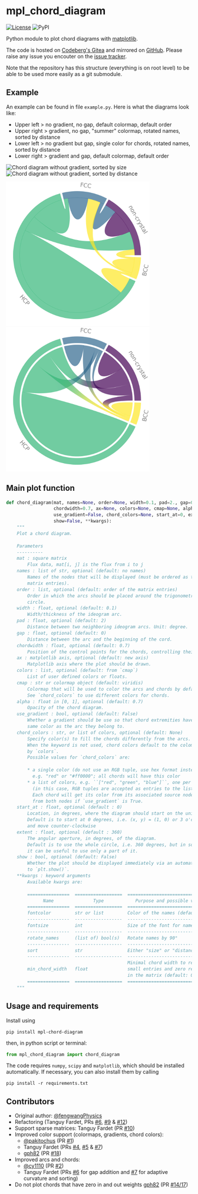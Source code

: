 # mpl_chord_diagram

[![License](https://img.shields.io/badge/license-MIT-green)](LICENSE) ![PyPI](https://img.shields.io/pypi/v/mpl-chord-diagram)

Python module to plot chord diagrams with [matplotlib](https://matplotlib.org).

The code is hosted on [Codeberg's Gitea](https://codeberg.org/tfardet/mpl_chord_diagram)
and mirrored on [GitHub](https://github.com/tfardet/mpl_chord_diagram).
Please raise any issue you encouter on the [issue tracker](https://codeberg.org/tfardet/mpl_chord_diagram/issues).

Note that the repository has this structure (everything is on root level) to
be able to be used more easily as a git submodule.

## Example

An example can be found in file `example.py`.
Here is what the diagrams look like:
* Upper left  >  no gradient, no gap, default colormap, default order
* Upper right >  gradient, no gap, "summer" colormap, rotated names, sorted by distance
* Lower left  >  no gradient but gap, single color for chords, rotated names, sorted by distance
* Lower right >  gradient and gap, default colormap, default order

<img src="images/example_sort-size.png" width="390"
     alt="Chord diagram without gradient, sorted by size"><img
     src="images/example_gradient_sort-distance.png" width="390"
     alt="Chord diagram without gradient, sorted by distance">

<img src="images/example_sort-distance.png" width="390"
     alt="Chord diagram without gradient, sorted by distance"><img
     src="images/example_gradient_sort-size.png" width="390"
     alt="Chord diagram without gradient, sorted by size">


## Main plot function

```python
def chord_diagram(mat, names=None, order=None, width=0.1, pad=2., gap=0.03,
                  chordwidth=0.7, ax=None, colors=None, cmap=None, alpha=0.7,
                  use_gradient=False, chord_colors=None, start_at=0, extent=360,
                  show=False, **kwargs):
    """
    Plot a chord diagram.

    Parameters
    ----------
    mat : square matrix
        Flux data, mat[i, j] is the flux from i to j
    names : list of str, optional (default: no names)
        Names of the nodes that will be displayed (must be ordered as the
        matrix entries).
    order : list, optional (default: order of the matrix entries)
        Order in which the arcs should be placed around the trigonometric
        circle.
    width : float, optional (default: 0.1)
        Width/thickness of the ideogram arc.
    pad : float, optional (default: 2)
        Distance between two neighboring ideogram arcs. Unit: degree.
    gap : float, optional (default: 0)
        Distance between the arc and the beginning of the cord.
    chordwidth : float, optional (default: 0.7)
        Position of the control points for the chords, controlling their shape.
    ax : matplotlib axis, optional (default: new axis)
        Matplotlib axis where the plot should be drawn.
    colors : list, optional (default: from `cmap`)
        List of user defined colors or floats.
    cmap : str or colormap object (default: viridis)
        Colormap that will be used to color the arcs and chords by default.
        See `chord_colors` to use different colors for chords.
    alpha : float in [0, 1], optional (default: 0.7)
        Opacity of the chord diagram.
    use_gradient : bool, optional (default: False)
        Whether a gradient should be use so that chord extremities have the
        same color as the arc they belong to.
    chord_colors : str, or list of colors, optional (default: None)
        Specify color(s) to fill the chords differently from the arcs.
        When the keyword is not used, chord colors default to the colomap given
        by `colors`.
        Possible values for `chord_colors` are:

        * a single color (do not use an RGB tuple, use hex format instead),
          e.g. "red" or "#ff0000"; all chords will have this color
        * a list of colors, e.g. ``["red", "green", "blue"]``, one per node
          (in this case, RGB tuples are accepted as entries to the list).
          Each chord will get its color from its associated source node, or
          from both nodes if `use_gradient` is True.
    start_at : float, optional (default : 0)
        Location, in degrees, where the diagram should start on the unit circle.
        Default is to start at 0 degrees, i.e. (x, y) = (1, 0) or 3 o'clock),
        and move counter-clockwise
    extent : float, optional (default : 360)
        The angular aperture, in degrees, of the diagram.
        Default is to use the whole circle, i.e. 360 degrees, but in some cases
        it can be useful to use only a part of it.
    show : bool, optional (default: False)
        Whether the plot should be displayed immediately via an automatic call
        to `plt.show()`.
    **kwargs : keyword arguments
        Available kwargs are:

        ================  ==================  ==================================
              Name               Type            Purpose and possible values
        ================  ==================  ==================================
        fontcolor         str or list         Color of the names (default: "k")
        ----------------  ------------------  ----------------------------------
        fontsize          int                 Size of the font for names
        ----------------  ------------------  ----------------------------------
        rotate_names      (list of) bool(s)   Rotate names by 90°
        ----------------  ------------------  ----------------------------------
        sort              str                 Either "size" or "distance"
        ----------------  ------------------  ----------------------------------
                                              Minimal chord width to replace
        min_chord_width   float               small entries and zero reciprocals
                                              in the matrix (default: 0)
        ================  ==================  ==================================
    """
```


## Usage and requirements

Install using

    pip install mpl-chord-diagram

then, in python script or terminal:

```python
from mpl_chord_diagram import chord_diagram
```

The code requires ``numpy``, ``scipy`` and ``matplotlib``, which should be
installed automatically. If necessary, you can also install them by calling

    pip install -r requirements.txt


## Contributors

* Original author: [@fengwangPhysics](https://github.com/fengwangPhysics)
* Refactoring (Tanguy Fardet, PRs
  [#6](https://github.com/Silmathoron/mpl_chord_diagram/pull/6),
  [#9](https://github.com/Silmathoron/mpl_chord_diagram/pull/9) &
  [#12](https://github.com/Silmathoron/mpl_chord_diagram/pull/12))
* Support sparse matrices: Tanguy Fardet (PR
  [#10](https://github.com/Silmathoron/mpl_chord_diagram/pull/10))
* Improved color support (colormaps, gradients, chord colors):
   - [@pakitochus](https://github.com/pakitochus) (PR
     [#1](https://github.com/Silmathoron/mpl_chord_diagram/pull/1))
   - Tanguy Fardet (PRs
      [#4](https://github.com/Silmathoron/mpl_chord_diagram/pull/4),
      [#5](https://github.com/Silmathoron/mpl_chord_diagram/pull/5) &
      [#7](https://github.com/Silmathoron/mpl_chord_diagram/pull/7))
   - [gph82](https://github.com/gph82) (PR
     [#18](https://github.com/Silmathoron/mpl_chord_diagram/pull/18))
* Improved arcs and chords:
   - [@cy1110](https://github.com/cy1110) (PR
     [#2](https://github.com/Silmathoron/mpl_chord_diagram/pull/2))
   - Tanguy Fardet (PRs
     [#6](https://github.com/Silmathoron/mpl_chord_diagram/pull/6) for
     gap addition and
     [#7](https://github.com/Silmathoron/mpl_chord_diagram/pull/7) for
     adaptive curvature and sorting)
* Do not plot chords that have zero in and out weights
  [gph82](https://github.com/gph82)
  (PR [#14/17](https://github.com/Silmathoron/mpl_chord_diagram/pull/14))
